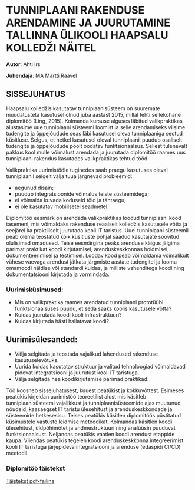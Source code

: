 # TUNNIPLAANI RAKENDUSE ARENDAMINE JA JUURUTAMINE TALLINNA ÜLIKOOLI HAAPSALU KOLLEDŽI NÄITEL

**Autor**: Ahti Irs

**Juhendaja**: MA Martti Raavel

## SISSEJUHATUS
Haapsalu kolledžis kasutatav tunniplaanisüsteem on suuremate muudatusteta kasutusel olnud juba aastast 2015, millal tehti sellekohane diplomitöö (Ling, 2015). Kolmanda kursuse alguses läbitud valikpraktikas alustasime uue tunniplaani süsteemi loomist ja selle arendamiseks viisime tudengite ja õppejõudude seas läbi kasutusel oleva tunniplaaniga seotud küsitluse. Selgus, et hetkel kasutusel oleval tunniplaanil puudub osaliselt tudengite ja õppejõudude poolt oodatav funktsionaalsus. Sellest tulenevalt pakkus kool mulle võimalust arendada ja juurutada diplomitöö raames uus tunniplaani rakendus kasutades valikpraktikas tehtud tööd.

Valikpraktika uurimistööle tuginedes saab praegu kasutuses oleval tunniplaanil selgelt välja tuua järgnevad probleemid:
- aegunud disain;
- puudub integratsioonide võimalus teiste süsteemidega;
- ei võimalda kuvada koduseid töid ja tähtaegu;
- ei ole kasutatav mobiilsetel seadmetel.

Diplomitöö eesmärk on arendada valikpraktikas loodud tunniplaani kood tasemeni, mis võimaldaks rakenduse reaalselt kolledžis kasutusele võtta ja seejärel ka praktiliselt juurutada kooli IT taristus. Uuel tunniplaani süsteemil peab olema teostatud kõik küsitluste põhjal saadud kasutajate soovitud olulisimad omadused. Teise eesmärgina peaks arenduse käigus jälgima parimat praktikat koodi kirjutamisel, arenduskeskkonnas hoidmisel, dokumenteerimisel ja testimisel. Loodav kood peab võimaldama võimalikult vähese vaevaga arendust jätkata järgmiste aastate tudengitel ja looma omamoodi näidise või standardi kuidas, ja milliste vahenditega koodi ning dokumentatsiooni kirjutada ja vormindada.

### Uurimisküsimused:
- Mis on valikpraktika raames arendatud tunniplaani prototüübi funktsionaalsuses puudu, et seda saaks koolis kasutusele võtta?
- Kuidas juurutada koodi kooli infrastruktuuri?
- Kuidas kirjutada hästi hallatavat koodi?

## Uurimisülesanded:
- Välja selgitada ja teostada vajalikud lahendused rakenduse kasutuselevõtuks.
- Uurida kuidas kasutatav struktuur ja valitud tehnoloogiad võimaldavad pidevat integratsiooni ja juurutust kooli IT taristuga.
- Välja selgitada hea koodikirjutamise parimad praktikad.

Töö koosneb sissejuhatusest, kuuest peatükist ja kokkuvõttest. Esimeses peatükis kirjeldan uurimistöö teoreetilist alust mis käsitleb tunniplaanisüsteemi vajalikkust ja tunniplaanisüsteemide ajas muutunud nõudeid, kaasaegset IT taristu ülesehitust ja arenduskeskkondade ja süsteemide hetkesesisu. Teises peatükis käsitlen diplomitöös püstitatud küsimustele vastuste leidmise metoodikat. Kolmandas käsitlen koodi ülesehitust, üldpõhimõtet ja andmestruktuuri ning analüüsin puuduvat funktsionaalsust. Neljandas peatükis vaatlen koodi arendust etappide kaupa. Viiendas peatükis tegelen koodi arenduskeskkonna integreerimist kooli IT taristuga järjepideva integratsiooni ja arenduse (edaspidi CI/CD) meetodil.

### Diplomitöö täistekst
[Täistekst pdf-failina](./Tunniplaan_back.pdf)